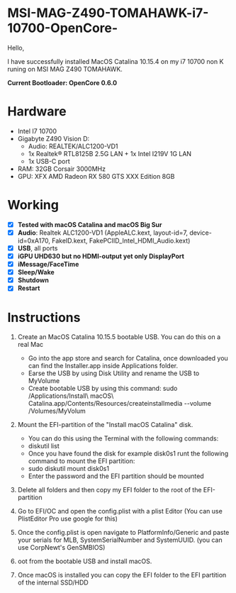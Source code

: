# MSI-MAG-Z490-TOMAHAWK-i7-10700-OpenCore-

Hello,

I have successfully installed MacOS Catalina 10.15.4 on my i7 10700 non K runing on MSI MAG Z490 TOMAHAWK.

**Current Bootloader: OpenCore 0.6.0**

# Hardware

- Intel I7 10700
- Gigabyte Z490 Vision D:
	- Audio: REALTEK/ALC1200-VD1
	- 1x Realtek® RTL8125B 2.5G LAN + 1x Intel I219V 1G LAN
	- 1x USB-C port
- RAM: 32GB Corsair 3000MHz
- GPU: XFX AMD Radeon RX 580 GTS XXX Edition 8GB

# Working

- [x] **Tested with macOS Catalina and macOS Big Sur**
- [x] **Audio**: Realtek ALC1200-VD1 (AppleALC.kext, layout-id=7, device-id=0xA170, FakeID.kext, FakePCIID_Intel_HDMI_Audio.kext)
- [x] **USB**, all ports
- [x] **iGPU UHD630 but no HDMI-output yet only DisplayPort**
- [x] **iMessage/FaceTime**
- [x] **Sleep/Wake**
- [x] **Shutdown**
- [x] **Restart**

# Instructions

1. Create an MacOS Catalina 10.15.5 bootable USB. You can do this on a real Mac
 	 - Go into the app store and search for Catalina, once downloaded you can find the Installer.app inside Applications folder.
   - Earse the USB by using Disk Utility and rename the USB to MyVolume
   - Create bootable USB by using this command: sudo /Applications/Install\ macOS\ Catalina.app/Contents/Resources/createinstallmedia --volume /Volumes/MyVolum
  
2. Mount the EFI-partition of the "Install macOS Catalina" disk.
   - You can do this using the Terminal with the following commands:
   - diskutil list
   - Once you have found the disk for example disk0s1 runt the following command to mount the EFI partition:
   - sudo diskutil mount disk0s1
   - Enter the password and the EFI partition should be mounted 
   
3. Delete all folders and then copy my EFI folder to the root of the EFI-partition
4. Go to EFI/OC and open the config.plist with a plist Editor (You can use PlistEditor Pro use google for this)
5. Once the config.plist is open navigate to PlatformInfo/Generic and paste your serials for MLB, SystemSerialNumber and SystemUUID. (you can use CorpNewt's GenSMBIOS)
6. oot from the bootable USB and install macOS.
7. Once macOS is installed you can copy the EFI folder to the EFI partition of the internal SSD/HDD
